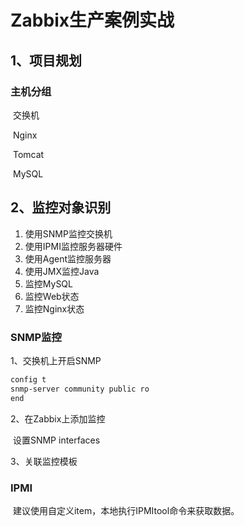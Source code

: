 # Zabbix生产案例实战

## 1、项目规划

### 主机分组

​		交换机

​		Nginx

​		Tomcat

​		MySQL



## 2、监控对象识别

1. 使用SNMP监控交换机
2. 使用IPMI监控服务器硬件
3. 使用Agent监控服务器
4. 使用JMX监控Java
5. 监控MySQL
6. 监控Web状态
7. 监控Nginx状态



### SNMP监控

1、交换机上开启SNMP

```sh
config t
snmp-server community public ro
end
```

2、在Zabbix上添加监控

​		设置SNMP interfaces

3、关联监控模板



### IPMI

​		建议使用自定义item，本地执行IPMItool命令来获取数据。